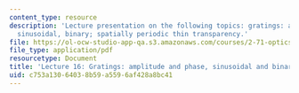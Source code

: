 ```yaml
---
content_type: resource
description: 'Lecture presentation on the following topics: gratings: amplitude, phase,
  sinusoidal, binary; spatially periodic thin transparency.'
file: https://ol-ocw-studio-app-qa.s3.amazonaws.com/courses/2-71-optics-spring-2009/c753a13064038b59a5596af428a8bc41_MIT2_71S09_lec16.pdf
file_type: application/pdf
resourcetype: Document
title: 'Lecture 16: Gratings: amplitude and phase, sinusoidal and binary'
uid: c753a130-6403-8b59-a559-6af428a8bc41
---
```

